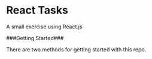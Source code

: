 # React Tasks

A small exercise using React.js

###Getting Started###

There are two methods for getting started with this repo.

